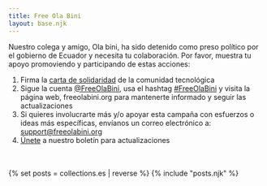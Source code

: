 ```yaml
---
title: Free Ola Bini
layout: base.njk
---
```


Nuestro colega y amigo, Ola bini, ha sido detenido como preso político por el gobierno de Ecuador y necesita tu colaboración. Por favor, muestra tu apoyo promoviendo y participando de estas acciones: 
1) Firma la <a href="/es/statement" id="text-links">carta de solidaridad</a> de la comunidad tecnológica 
2) Sigue la cuenta <a href="https://twitter.com/FreeOlaBini" id="text-links">@FreeOlaBini</a>, usa el hashtag <a href="https://twitter.com/intent/tweet?text=Defensor%20de%20los%20derechos%20digitales%20Ola%20Bini%20ha%20sido%20encarcelado%20en%20Ecuador.%20Sigan%20@FreeOlaBini%20%23FreeOlaBini%20https%3A//freeolabini.org" id="text-links">#FreeOlaBini</a> y visita la página web, freeolabini.org  para mantenerte informado y seguir las actualizaciones
3) Si quieres involucrarte más y/o apoyar esta campaña con esfuerzos o ideas más específicas, envíanos un correo electrónico a:  <a href="mailto:support@freeolabini.org" id="text-links">support&#64;freeolabini.org</a>
4) <a href="/es/subscribe" id="text-links">Únete</a> a nuestro boletín para actualizaciones


<br><br>
{% set posts = collections.es | reverse %}
{% include "posts.njk" %}

